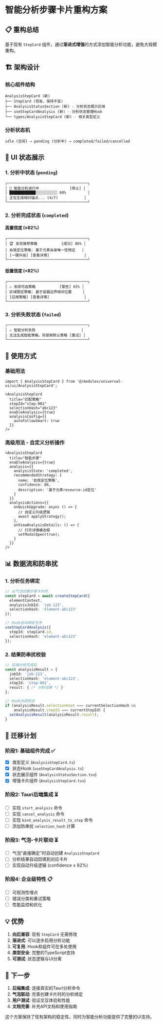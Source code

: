 # 智能分析步骤卡片重构方案

## 📋 重构总结

基于现有 `StepCard` 组件，通过**渐进式增强**的方式添加智能分析功能，避免大规模重构。

## 🏗️ 架构设计

### 核心组件结构

```
AnalysisStepCard (新)
├── StepCard (现有，保持不变)
├── AnalysisStatusSection (新) - 分析状态展示区域
├── useStepCardAnalysis (新) - 分析状态管理Hook
└── types/AnalysisStepCard (新) - 相关类型定义
```

### 分析状态机

```
idle (空闲) → pending (分析中) → completed/failed/cancelled
```

## 🎨 UI 状态展示

### 1. 分析中状态 (`pending`)

```tsx
┌─────────────────────────────────────┐
│ 🔄 智能分析进行中              [停止] │
│ ████████████░░░░░░░░░░ 60%          │
│ 正在生成相对锚点... (4/7)            │
└─────────────────────────────────────┘
```

### 2. 分析完成状态 (`completed`)

#### 高置信度 (≥82%)
```tsx
┌─────────────────────────────────────┐
│ 🏆 发现推荐策略           [成功] 86% │
│ 自我定位策略: 基于元素自身唯一性特征   │
│ [一键升级] [查看详情]                │
└─────────────────────────────────────┘
```

#### 低置信度 (<82%)
```tsx
┌─────────────────────────────────────┐
│ ⚠️ 发现可选策略           [警告] 65% │
│ 区域限定策略: 基于容器边界相对位置     │
│ [应用策略] [查看详情]                │
└─────────────────────────────────────┘
```

### 3. 分析失败状态 (`failed`)
```tsx
┌─────────────────────────────────────┐
│ ⚠️ 智能分析失败                     │
│ 无法生成智能策略，将使用默认策略 [重试] │
└─────────────────────────────────────┘
```

## 🔧 使用方式

### 基础用法

```tsx
import { AnalysisStepCard } from '@/modules/universal-ui/ui/AnalysisStepCard';

<AnalysisStepCard
  title="匹配策略"
  stepId="step-001"
  selectionHash="abc123"
  enableAnalysis={true}
  analysisConfig={{
    autoFollowSmart: true
  }}
/>
```

### 高级用法 - 自定义分析操作

```tsx
<AnalysisStepCard
  title="智能步骤"
  enableAnalysis={true}
  analysis={{
    analysisState: 'completed',
    recommendedStrategy: {
      name: '自我定位策略',
      confidence: 86,
      description: '基于元素resource-id定位'
    }
  }}
  analysisActions={{
    onQuickUpgrade: async () => {
      // 自定义升级逻辑
      await applyStrategy();
    },
    onViewAnalysisDetails: () => {
      // 打开详情模态框
      setModalOpen(true);
    }
  }}
/>
```

## 📊 数据流和防串扰

### 1. 分析任务绑定

```typescript
// 从气泡创建步骤卡片时
const stepCard = await createStepCard({
  elementContext,
  analysisJobId: 'job-123',
  selectionHash: 'element-abc123'
});

// Hook自动绑定任务
useStepCardAnalysis({
  stepId: stepCard.id,
  selectionHash: 'element-abc123'
});
```

### 2. 结果防串扰校验

```typescript
// 后端分析完成后
const analysisResult = {
  jobId: 'job-123',
  selectionHash: 'element-abc123',
  stepId: 'step-001',
  result: { /* 分析结果 */ }
};

// Hook内部校验
if (analysisResult.selectionHash === currentSelectionHash && 
    analysisResult.stepId === currentStepId) {
  setAnalysisResult(analysisResult.result);
}
```

## 🚀 迁移计划

### 阶段1: 基础组件完成 ✅
- [x] 类型定义 (`AnalysisStepCard.ts`)
- [x] 状态Hook (`useStepCardAnalysis.ts`) 
- [x] 状态展示组件 (`AnalysisStatusSection.tsx`)
- [x] 增强卡片组件 (`AnalysisStepCard.tsx`)

### 阶段2: Tauri后端集成 ⏳
- [ ] 实现 `start_analysis` 命令
- [ ] 实现 `cancel_analysis` 命令  
- [ ] 实现 `bind_analysis_result_to_step` 命令
- [ ] 添加防串扰 `selection_hash` 计算

### 阶段3: 气泡-卡片联动 ⏳
- [ ] 气泡"直接确定"时自动创建 `AnalysisStepCard`
- [ ] 分析结果自动回填到对应卡片
- [ ] 实现自动升级逻辑 (confidence ≥ 82%)

### 阶段4: 企业级特性 📋
- [ ] 可观测性埋点
- [ ] 错误分类和重试策略
- [ ] 性能监控和优化

## 💡 优势

1. **向后兼容**: 现有 `StepCard` 无需修改
2. **渐进式**: 可以逐步启用分析功能  
3. **可复用**: Hook和组件可在多处使用
4. **类型安全**: 完整的TypeScript支持
5. **可测试**: 状态逻辑与UI分离

## 🎯 下一步

1. **后端集成**: 连接真实的Tauri分析命令
2. **气泡联动**: 完善创建卡片时的分析绑定
3. **用户测试**: 验证交互体验和性能
4. **文档完善**: 补充API文档和使用指南

这个方案保持了现有架构的稳定性，同时为智能分析功能提供了完整的UI支持。